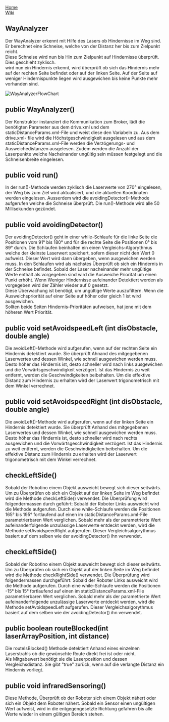[Home](home)  
[Wiki](WikiSolidus)  

## WayAnalyzer  
  
Der WayAnalyzer erkennt mit Hilfe des Lasers ob Hindernisse im Weg sind. Er berechnet eine Schneise, welche von der Distanz her bis zum Zielpunkt reicht.  
Diese Schneise wird nun bis Hin zum Zielpunkt auf Hindernisse überprüft. Dies geschieht zyklisch.  
wird nun ein Hindernis erkennt, wird überprüft ob sich das Hindernis mehr auf der rechten Seite befindet oder auf der linken Seite.
Auf der Seite auf weniger Hindernispunkte liegen wird ausgewichen bis keine Punkte mehr vorhanden sind.  
  
![WayAnalyzerFlowChart](https://gitlab.com/solidus/hefei/uploads/e4ca2986f7aa3470cca39c53ceac1a53/WayAnalyzerFlowChart.jpg) 
  
## public WayAnalyzer()
  
Der Konstruktor instanziert die Kommunikation zum Broker, lädt die benötigten Parameter aus dem drive.xml und dem staticDistanceParams.xml-File und weist diese den Variabeln zu. Aus dem drive.xml- file wird die Höchstgeschwindigkeit ausgelesen und aus dem staticDistanceParams.xml-File werden die Verzögerungs- und Ausweichedistanzen ausgelesen. Zudem werden die Anzahl der Laserpunkte welche Nacheinander ungültig sein müssen festgelegt und die Schneisenbreite eingelesen.
  
## public void run()  
  
In der run()-Methode werden zyklisch die Laserwerte von 270° eingelesen, der Weg bis zum Ziel wird aktualisiert, und die aktuellen Koordinaten werden   eingelesen. Ausserdem wird die avoidingDetector()-Methode aufgerufen welche die Schneise überprüft. Die run()-Methode wird alle 50 Millisekunden gezündet.

## public void avoidingDetector()  
  
Der avoidingDetector() geht in einer while-Schlaufe für die linke Seite die Positionen vom 91° bis 180° und für die rechte Seite die Positionen 0° bis 89° durch.
Die Schlaufen beinhalten ein einen Vergleichs-Algorythmus welche der kleinste Laserwert speichert, sofern dieser nicht den Wert 0 aufweist. Dieser Wert wird dann übergeben, wenn ausgewichen werden muss. In den Schlaufen wird als nächstes Überprüft ob sich ein Hindernis in der Schneise befindet. Sobald der Laser nacheinander mehr ungültige Werte enthält als vorgegeben sind wird die Ausweiche Priorität um einen Punkt erhöht. Wenn Weniger Hindernisse aufeinander Detektiert werden als vorgegeben wird der Zähler wieder auf 0 gesetzt.  
Diese Überwachung ist benötigt, um ungültige Werte auszufiltern. Wenn die Ausweichspriorität auf einer Seite auf höher oder gleich 1 ist wird ausgewichen.  
Sollten beide Seiten Hindernis-Prioritäten aufweisen, hat jene mit dem höheren Wert Priorität.
  
## public void setAvoidspeedLeft (int disObstacle, double angle)  
  
Die avoidLeft()-Methode wird aufgerufen, wenn auf der rechten Seite ein Hindernis detektiert wurde. Sie überprüft Ahnand des mitgegebenen Laserwertes und dessen Winkel, wie schnell ausgewichen werden muss. Desto höher das Hindernis ist, desto schneller wird nach links ausgewichen und die Vorwärtsgeschwindigkeit verzögert.
Ist das Hindernis zu weit entfernt, werden die Geschwindigkeiten beibehalten. Um die effektive Distanz zum Hindernis zu erhalten wird der Laserwert trigonometrisch mit dem Winkel verrechnet.
  
## public void setAvoidspeedRight (int disObstacle, double angle)
  
Die avoidLeft()-Methode wird aufgerufen, wenn auf der linken Seite ein Hindernis detektiert wurde. Sie überprüft Anhand des mitgegebenen Laserwertes und dessen Winkel, wie schnell ausgewichen werden muss. Desto höher das Hindernis ist, desto schneller wird nach rechts ausgewichen und die Vorwärtsgeschwindigkeit verzögert. Ist das Hindernis zu weit entfernt, werden die Geschwindigkeiten beibehalten. Um die effektive Distanz zum Hindernis zu erhalten wird der Laserwert trigonometrisch mit dem Winkel verrechnet.
  
  
## checkLeftSide()  
  
Sobald der Robotino einem Objekt ausweicht bewegt sich dieser seitwärts. Um zu Überprüfen ob sich ein Objekt auf der linken Seite im Weg befindet wird die Methode checkLeftSide() verwendet. Die Überprüfung wird folgendermassen durch geführt: Sobald der Roboter Links ausweicht wird die Methode aufgerufen. Durch eine while-Schlaufe werden die Positionen 165° bis 195° fortlaufend auf einen im staticDistanceParams.xml-File parametrierbaren Wert verglichen. Sobald mehr als der parametrierte Wert aufeinanderfolgende unzulässige Laserwerte entdeckt werden, wird die Methode setAvoidspeedRight aufgerufen. Dieser Vergleichsalgorythmus basiert auf dem selben wie der avoidingDetector() ihn verwendet.
  
## checkLeftSide()  
  
Sobald der Robotino einem Objekt ausweicht bewegt sich dieser seitwärts. Um zu Überprüfen ob sich ein Objekt auf der linken Seite im Weg befindet wird die Methode checkRightSide() verwendet. Die Überprüfung wird folgendermassen durchgeführt: Sobald der Roboter Links ausweicht wird die Methode aufgerufen. Durch eine while-Schlaufe werden die Positionen -15° bis 15° fortlaufend auf einen im staticDistanceParams.xml-File parametrierbaren Wert verglichen. Sobald mehr als der parametrierte Wert aufeinanderfolgende unzulässige Laserwerte entdeckt werden, wird die Methode setAvoidspeedLeft aufgerufen. Dieser Vergleichsalgorythmus basiert auf dem selben wie der avoidingDetector() ihn verwendet.

  
## public boolean routeBlocked(int laserArrayPosition, int distance)  
  
Die routeIsBlocked() Methode detektiert Anhand eines einzelnen Laserstrahls ob die gewünschte Route direkt frei ist oder nicht.  
Als Mitgabewert benötigt sie die Laserposition und dessen Vergleichsdistanz. Sie gibt "true" zurück, wenn auf die verlangte Distanz ein Hindernis vorliegt.
  
  
## public void infraredSensoring()  
  
Diese Methode, Überprüft ob der Roboter sich einem Objekt nähert oder sich ein Objekt dem Roboter nähert. Sobald ein Sensor einen ungültigen Wert aufweist, wird in die entgegengesetzte Richtung gefahren bis alle Werte wieder in einem gültigen Bereich stehen.
  



